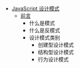 - [JavaScript 设计模式](./README.md)
  - [前言](./前言.md)
    - 什么是模式
    - 什么是反模式
    - 设计模式类别
      - 创建型设计模式
      - 结构型设计模式
      - 行为设计模式
